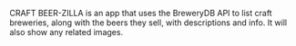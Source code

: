 CRAFT BEER-ZILLA is an app that uses the BreweryDB API to list craft breweries, along with the beers they sell, with descriptions and info.  It will also show any related images.

<!-- Screenshot:

![Bilby Stampede](https://drive.google.com/thumbnail?id=0B6z5p82sidMKTGRsMFVKVnV5eWc&authuser=0&v=1441574161938&sz=w830-h566)

Technologies Used:
- Angular
- BreweryDB API
- Express
- Node

Approach:
I wanted to see if I could create a Single Page App while consuming an API.  I chose Angular for the SPA, NgRoute to help with API. I used widgets from Facebook, Twitter, and rating-widget.com to help with the reviews.

Installing:
After forking the repo, run 'NPM INSTALL' to install dependencies.

USER STORIES, ERD, and WIREFRAMES:
https://trello.com/b/nR2GU9Ed/project-4
